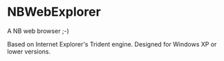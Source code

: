 # NBWebExplorer
A NB web browser ;-)

Based on Internet Explorer's Trident engine. Designed for Windows XP or lower versions.

